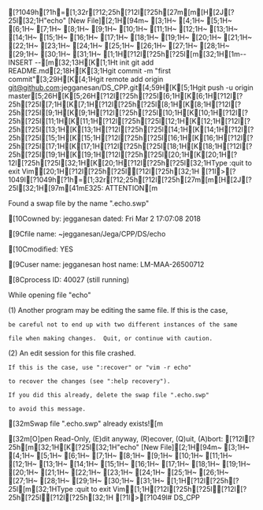 [?1049h[?1h=[1;32r[?12;25h[?12l[?25h[27m[m[H[2J[?25l[32;1H"echo" [New File][2;1H[94m~                                                                                                                                         [3;1H~                                                                                                                                         [4;1H~                                                                                                                                         [5;1H~                                                                                                                                         [6;1H~                                                                                                                                         [7;1H~                                                                                                                                         [8;1H~                                                                                                                                         [9;1H~                                                                                                                                         [10;1H~                                                                                                                                         [11;1H~                                                                                                                                         [12;1H~                                                                                                                                         [13;1H~                                                                                                                                         [14;1H~                                                                                                                                         [15;1H~                                                                                                                                         [16;1H~                                                                                                                                         [17;1H~                                                                                                                                         [18;1H~                                                                                                                                         [19;1H~                                                                                                                                         [20;1H~                                                                                                                                         [21;1H~                                                                                                                                         [22;1H~                                                                                                                                         [23;1H~                                                                                                                                         [24;1H~                                                                                                                                         [25;1H~                                                                                                                                         [26;1H~                                                                                                                                         [27;1H~                                                                                                                                         [28;1H~                                                                                                                                         [29;1H~                                                                                                                                         [30;1H~                                                                                                                                         [31;1H~                                                                                                                                         [1;1H[?12l[?25h[?25l[m[32;1H[1m-- INSERT --[m[32;13H[K[1;1Ht init
git add README.md[2;18H[K[3;1Hgit commit -m "first commit"[3;29H[K[4;1Hgit remote add origin git@github.com:jegganesan/DS_CPP.git[4;59H[K[5;1Hgit push -u origin master[5;26H[K[5;26H[?12l[?25h[?25l[6;1H[K[6;1H[?12l[?25h[?25l[7;1H[K[7;1H[?12l[?25h[?25l[8;1H[K[8;1H[?12l[?25h[?25l[9;1H[K[9;1H[?12l[?25h[?25l[10;1H[K[10;1H[?12l[?25h[?25l[11;1H[K[11;1H[?12l[?25h[?25l[12;1H[K[12;1H[?12l[?25h[?25l[13;1H[K[13;1H[?12l[?25h[?25l[14;1H[K[14;1H[?12l[?25h[?25l[15;1H[K[15;1H[?12l[?25h[?25l[16;1H[K[16;1H[?12l[?25h[?25l[17;1H[K[17;1H[?12l[?25h[?25l[18;1H[K[18;1H[?12l[?25h[?25l[19;1H[K[19;1H[?12l[?25h[?25l[20;1H[K[20;1H[?12l[?25h[?25l[32;1H[K[20;1H[?12l[?25h[?25l[32;1HType  :quit<Enter>  to exit Vim[20;1H[?12l[?25h[?25l[?12l[?25h[32;1H
[?1l>[?1049l[?1049h[?1h=[1;32r[?12;25h[?12l[?25h[27m[m[H[2J[?25l[32;1H[97m[41mE325: ATTENTION[m
Found a swap file by the name ".echo.swp"
[10Cowned by: jegganesan   dated: Fri Mar  2 17:07:08 2018
[9Cfile name: ~jegganesan/Jega/CPP/DS/echo
[10Cmodified: YES
[9Cuser name: jegganesan   host name: LM-MAA-26500712
[8Cprocess ID: 40027 (still running)
While opening file "echo"

(1) Another program may be editing the same file.  If this is the case,
    be careful not to end up with two different instances of the same
    file when making changes.  Quit, or continue with caution.
(2) An edit session for this file crashed.
    If this is the case, use ":recover" or "vim -r echo"
    to recover the changes (see ":help recovery").
    If you did this already, delete the swap file ".echo.swp"
    to avoid this message.

[32mSwap file ".echo.swp" already exists![m
[32m[O]pen Read-Only, (E)dit anyway, (R)ecover, (Q)uit, (A)bort: [?12l[?25h[m[32;1H[K[?25l[32;1H"echo" [New File][2;1H[94m~                                                                                                                                         [3;1H~                                                                                                                                         [4;1H~                                                                                                                                         [5;1H~                                                                                                                                         [6;1H~                                                                                                                                         [7;1H~                                                                                                                                         [8;1H~                                                                                                                                         [9;1H~                                                                                                                                         [10;1H~                                                                                                                                         [11;1H~                                                                                                                                         [12;1H~                                                                                                                                         [13;1H~                                                                                                                                         [14;1H~                                                                                                                                         [15;1H~                                                                                                                                         [16;1H~                                                                                                                                         [17;1H~                                                                                                                                         [18;1H~                                                                                                                                         [19;1H~                                                                                                                                         [20;1H~                                                                                                                                         [21;1H~                                                                                                                                         [22;1H~                                                                                                                                         [23;1H~                                                                                                                                         [24;1H~                                                                                                                                         [25;1H~                                                                                                                                         [26;1H~                                                                                                                                         [27;1H~                                                                                                                                         [28;1H~                                                                                                                                         [29;1H~                                                                                                                                         [30;1H~                                                                                                                                         [31;1H~                                                                                                                                         [1;1H[?12l[?25h[?25l[m[32;1HType  :quit<Enter>  to exit Vim[1;1H[?12l[?25h[?25l[?12l[?25h[?25l[?12l[?25h[32;1H
[?1l>[?1049l# DS_CPP
